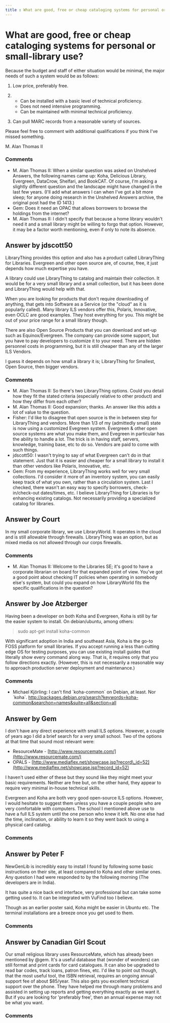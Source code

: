 ```yaml
---
title : What are good, free or cheap cataloging systems for personal or small-library use?
---
```

What are good, free or cheap cataloging systems for personal or small-library use?
=====================
Because the budget and staff of either situation would be minimal, the
major needs of such a system would be as follows:

1.  Low price, preferably free.
2.  -   Can be installed with a basic level of technical proficiency.
    -   Does not need intensive programming.
    -   Can be maintained with minimal technical proficiency.

3.  Can pull MARC records from a reasonable variety of sources.

Please feel free to comment with additional qualifications if you think
I've missed something.

M. Alan Thomas II

### Comments ###
* M. Alan Thomas II: When a similar question was asked on Unshelved Answers, the following
names came up: Koha, Delicious Library, Evergreen, DataCrow, Shelfari,
and BookCAT. Of course, I'm asking a slightly different question and the
landscape might have changed in the last few years. (I'll add what
answers I can when I've got a bit more sleep; for anyone doing research
in the Unshelved Answers archive, the original post had the ID 1413.)
* Gem: Does it need an OPAC that allows borrowers to browse the holdings from
the internet?
* M. Alan Thomas II: I didn't specify that because a home library wouldn't need it and a
small library might be willing to forgo that option. However, it may be
a factor worth mentioning, even if only to note its absence.


Answer by jdscott50
----------------
LibraryThing provides this option and also has a product called
LibraryThing for Libraries. Evergreen and other open source are, of
course, free, it just depends how much expertise you have.

A library could use LibraryThing to catalog and maintain their
collection. It would be for a very small library and a small collection,
but it has been done and LibraryThing would help with that.

When you are looking for products that don't require downloading of
anything, that gets into Software as a Service (or the "cloud" as it is
popularly called). Many library ILS vendors offer this, Polaris,
Innovative, even OCLC are good examples. They host everything for you.
This might be out of your price range for a small library though.

There are also Open Source Products that you can download and set-up
such as Equinox/Evergreen. The company can provide some support, but you
have to pay developers to customize it to your need. There are hidden
personnel costs in programming, but it is still cheaper than any of the
larger ILS Vendors.

I guess it depends on how small a library it is; LibraryThing for
Smallest, Open Source, then bigger vendors.

### Comments ###
* M. Alan Thomas II: So there's two LibraryThing options. Could you detail how they fit the
stated criteria (especially relative to other product) and how they
differ from each other?
* M. Alan Thomas II: Good expansion; thanks. An answer like this adds a lot of value to the
question.
* Fisher: I'd like to disagree that open source is the in between step for
LibraryThing and vendors. More than 1/3 of my (admittedly small) state
is now using a customized Evegreen system. Evergreen & other open source
systems are what you make them, and Evegreen in particular has the
ability to handle a lot. The trick is in having staff, servers,
knowledge, training base, etc to do so. Vendors are paid to come with
such things.
* jdscott50: I wasn't trying to say of what Evergreen can't do in that statement.
Just that it is easier and cheaper for a small library to install it
than other vendors like Polaris, Innovative, etc.
* Gem: From my experience, LibraryThing works well for very small collections.
I'd consider it more of an inventory system, you can easily keep track
of what you own, rather than a circulation system. Last I checked, there
wasn't an easy way to specify borrowers, check-in/check-out dates/times,
etc. I believe LibraryThing for Libraries is for enhancing existing
catalogs. Not necessarily providing a specialized catalog for libraries.

Answer by Court
----------------
In my small corporate library, we use LibraryWorld. It operates in the
cloud and is still allowable through firewalls. LibraryThing was an
option, but as mixed media os not allowed through our corps firewalls.

### Comments ###
* M. Alan Thomas II: Welcome to the Libraries SE; it's good to have a corporate librarian on
board for that expanded point of view. You've got a good point about
checking IT policies when operating in somebody else's system, but could
you expand on how LibraryWorld fits the specific qualifications in the
question?

Answer by Joe Atzberger
----------------
Having been a developer on both Koha and Evergreen, Koha is still by far
the easier system to install. On debian/ubuntu, among others:

> sudo apt-get install koha-common

With significant adoption in India and southeast Asia, Koha is the go-to
FOSS platform for small libraries. If you accept running a less than
cutting edge OS for testing purposes, you can use existing install
guides that literally show every command along way. That is, it requires
only that you follow directions exactly. (However, this is not
necessarily a reasonable way to approach production server deployment
and maintenance.)

### Comments ###
* Michael Kjörling: I can't find \`koha-common\` on Debian, at least. Nor \`koha\`.
http://packages.debian.org/search?keywords=koha-common&searchon=names&suite=all&section=all

Answer by Gem
----------------
I don't have any direct experience with small ILS options. However, a
couple of years ago I did a brief search for a very small school. Two of
the options at that time that sound most relevant were:

-   ResourceMate -
    [http://www.resourcemate.com/](http://www.resourcemate.com/)
-   OPALS -
    [http://www.mediaflex.net/showcase.jsp?record\_id=52](http://www.mediaflex.net/showcase.jsp?record_id=52)

I haven't used either of these but they sound like they might meet your
basic requirements. Neither are free but, on the other hand, they appear
to require very minimal in-house technical skills.

Evergreen and Koha are both very good open-source ILS options. However,
I would hesitate to suggest them unless you have a couple people who are
very comfortable with computers. The school I mentioned above use to
have a full ILS system until the one person who knew it left. No one
else had the time, inclination, or ability to learn it so they went back
to using a physical card catalog.

### Comments ###

Answer by Peter F
----------------
NewGenLib is incredibly easy to install I found by following some basic
instructions on their site, at least compared to Koha and other similar
ones. Any question I had were responded to by the following morning (The
developers are in India).

It has quite a nice back end interface, very professional but can take
some getting used to. It can be integrated with VuFind too I believe.

Though as an earlier poster said, Koha might be easier in Ubuntu etc.
The terminal installations are a breeze once you get used to them.

### Comments ###

Answer by Canadian Girl Scout
----------------
Our small religious library uses ResourceMate, which has already been
mentioned by @gem. It's a useful database that (wonder of wonders) can
still format and print cards for card catalogues. It can also be
upgraded to read bar codes, track loans, patron fines, etc. I'd like to
point out though, that the most useful tool, the ISBN retrieval,
requires an ongoing annual support fee of about \$85/year. This also
gets you excellent technical support over the phone. They have helped me
through many problems and assisted in setting up reports and getting
everything exactly as we want it. But if you are looking for 'preferably
free', then an annual expense may not be what you want.

### Comments ###

